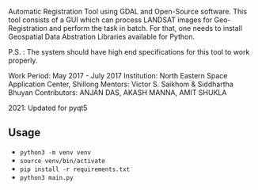 Automatic Registration Tool using GDAL and Open-Source software.
This tool consists of a GUI which can process LANDSAT images for Geo-Registration and perform the task in batch.
For that, one needs to install Geospatial Data Abstration Libraries available for Python.

P.S. : The system should have high end specifications for this tool to work properly.

Work Period:  May 2017 - July 2017
Institution: North Eastern Space Application Center, Shillong
Mentors: Victor S. Saikhom  &  Siddhartha Bhuyan
Contributors:  ANJAN DAS, AKASH MANNA, AMIT SHUKLA

2021: Updated for pyqt5

## Usage
* `python3 -m venv venv`
* `source venv/bin/activate`
* `pip install -r requirements.txt`
* `python3 main.py`